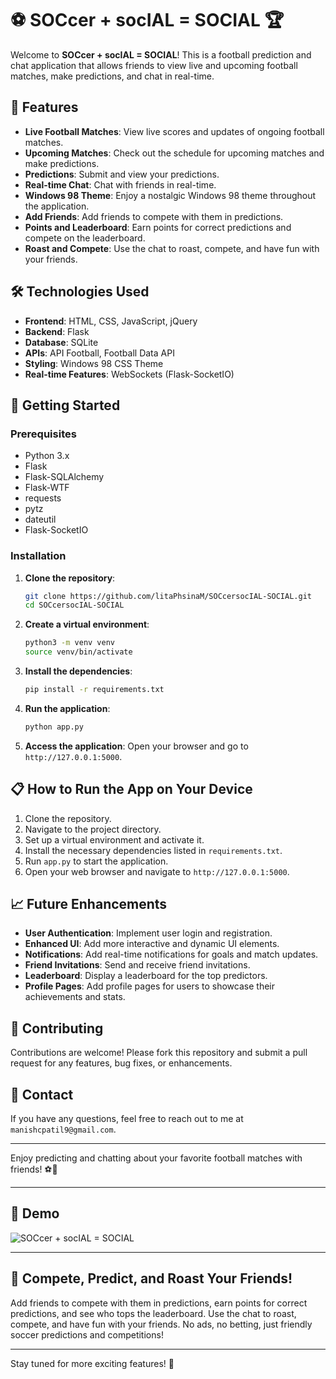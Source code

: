 # ⚽ SOCcer + socIAL = SOCIAL 🏆

Welcome to **SOCcer + socIAL = SOCIAL**! This is a football prediction and chat application that allows friends to view live and upcoming football matches, make predictions, and chat in real-time.

## 🌟 Features

- **Live Football Matches**: View live scores and updates of ongoing football matches.
- **Upcoming Matches**: Check out the schedule for upcoming matches and make predictions.
- **Predictions**: Submit and view your predictions.
- **Real-time Chat**: Chat with friends in real-time.
- **Windows 98 Theme**: Enjoy a nostalgic Windows 98 theme throughout the application.
- **Add Friends**: Add friends to compete with them in predictions.
- **Points and Leaderboard**: Earn points for correct predictions and compete on the leaderboard.
- **Roast and Compete**: Use the chat to roast, compete, and have fun with your friends.

## 🛠 Technologies Used

- **Frontend**: HTML, CSS, JavaScript, jQuery
- **Backend**: Flask
- **Database**: SQLite
- **APIs**: API Football, Football Data API
- **Styling**: Windows 98 CSS Theme
- **Real-time Features**: WebSockets (Flask-SocketIO)

## 🚀 Getting Started

### Prerequisites

- Python 3.x
- Flask
- Flask-SQLAlchemy
- Flask-WTF
- requests
- pytz
- dateutil
- Flask-SocketIO

### Installation

1. **Clone the repository**:
    ```sh
    git clone https://github.com/litaPhsinaM/SOCcersocIAL-SOCIAL.git
    cd SOCcersocIAL-SOCIAL
    ```

2. **Create a virtual environment**:
    ```sh
    python3 -m venv venv
    source venv/bin/activate
    ```

3. **Install the dependencies**:
    ```sh
    pip install -r requirements.txt
    ```

4. **Run the application**:
    ```sh
    python app.py
    ```

5. **Access the application**:
    Open your browser and go to `http://127.0.0.1:5000`.

## 📋 How to Run the App on Your Device

1. Clone the repository.
2. Navigate to the project directory.
3. Set up a virtual environment and activate it.
4. Install the necessary dependencies listed in `requirements.txt`.
5. Run `app.py` to start the application.
6. Open your web browser and navigate to `http://127.0.0.1:5000`.

## 📈 Future Enhancements

- **User Authentication**: Implement user login and registration.
- **Enhanced UI**: Add more interactive and dynamic UI elements.
- **Notifications**: Add real-time notifications for goals and match updates.
- **Friend Invitations**: Send and receive friend invitations.
- **Leaderboard**: Display a leaderboard for the top predictors.
- **Profile Pages**: Add profile pages for users to showcase their achievements and stats.

## 🤝 Contributing

Contributions are welcome! Please fork this repository and submit a pull request for any features, bug fixes, or enhancements.

## 📧 Contact

If you have any questions, feel free to reach out to me at `manishcpatil9@gmail.com`.

---

Enjoy predicting and chatting about your favorite football matches with friends! ⚽🎉

---

## 🎥 Demo

![SOCcer + socIAL = SOCIAL](static/app.gif)

---

## 🏅 Compete, Predict, and Roast Your Friends!

Add friends to compete with them in predictions, earn points for correct predictions, and see who tops the leaderboard. Use the chat to roast, compete, and have fun with your friends. No ads, no betting, just friendly soccer predictions and competitions!

---

Stay tuned for more exciting features! 🚀
